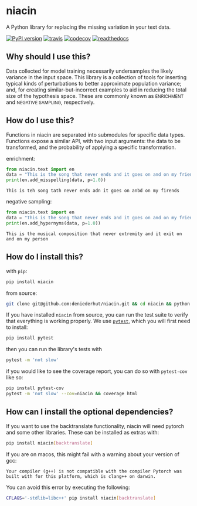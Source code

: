 # niacin

A Python library for replacing the missing variation in your text data.

[![PyPI version](https://badge.fury.io/py/niacin.svg)](https://badge.fury.io/py/niacin)
[![travis](https://travis-ci.org/deniederhut/niacin.svg?branch=master)](https://travis-ci.org/deniederhut/niacin/)
[![codecov](https://codecov.io/gh/deniederhut/niacin/branch/master/graph/badge.svg)](https://codecov.io/gh/deniederhut/niacin)
[![readthedocs](https://readthedocs.org/projects/niacin/badge/?version=latest)](https://niacin.readthedocs.io/en/latest/?badge=latest)


## Why should I use this?

Data collected for model training necessarily undersamples the likely
variance in the input space. This library is a collection of tools for
inserting typical kinds of perturbations to better approximate population
variance; and, for creating similar-but-incorrect examples to aid in
reducing the total size of the hypothesis space. These are commonly known as
<small>ENRICHMENT</small> and <small>NEGATIVE SAMPLING</small>, respectively.

## How do I use this?

Functions in niacin are separated into submodules for specific data types.
Functions expose a similar API, with two input arguments: the data to be
transformed, and the probability of applying a specific transformation.

enrichment:

```python
from niacin.text import en
data = "This is the song that never ends and it goes on and on my friends"
print(en.add_misspelling(data, p=1.0))
```

```output
This is teh song tath never ends adn it goes on anbd on my firends
```

negative sampling:

```python
from niacin.text import en
data = "This is the song that never ends and it goes on and on my friends"
print(en.add_hypernyms(data, p=1.0))
```

```output
This is the musical composition that never extremity and it exit on and on my person
```

## How do I install this?

with `pip`:

```sh
pip install niacin
```

from source:

```sh
git clone git@github.com:deniederhut/niacin.git && cd niacin && python setup.py install
```

If you have installed `niacin` from source, you can run the test suite to verify that
everything is working properly. We use [`pytest`](https://docs.pytest.org/en/latest/),
which you will first need to install:

```sh
pip install pytest
```

then you can run the library's tests with

```sh
pytest -m 'not slow'
```

if you would like to see the coverage report, you can do so with `pytest-cov`
like so:

```sh
pip install pytest-cov
pytest -m 'not slow' --cov=niacin && coverage html
```

## How can I install the optional dependencies?

If you want to use the backtranslate functionality, niacin will need pytorch and some other
libraries. These can be installed as extras with:

```sh
pip install niacin[backtranslate]
```

If you are on macos, this might fail with a warning about your version of gcc:

```
Your compiler (g++) is not compatible with the compiler Pytorch was
built with for this platform, which is clang++ on darwin.
```

You can avoid this error by executing the following:

```sh
CFLAGS='-stdlib=libc++' pip install niacin[backtranslate]
```